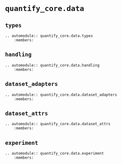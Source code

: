 # `quantify_core.data`

## `types`

```{eval-rst}
.. automodule:: quantify_core.data.types
    :members:
```

## `handling`

```{eval-rst}
.. automodule:: quantify_core.data.handling
    :members:
```

## `dataset_adapters`

```{eval-rst}
.. automodule:: quantify_core.data.dataset_adapters
    :members:
```

## `dataset_attrs`

```{eval-rst}
.. automodule:: quantify_core.data.dataset_attrs
    :members:
```

## `experiment`

```{eval-rst}
.. automodule:: quantify_core.data.experiment
    :members:

```
